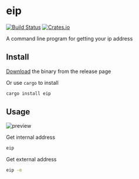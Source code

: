 

# eip

[![Build Status](https://img.shields.io/travis/wyhaya/eip.svg?style=flat-square)](https://travis-ci.org/wyhaya/eip)
[![Crates.io](https://img.shields.io/crates/l/eip.svg?style=flat-square)](https://github.com/wyhaya/eip/blob/master/LICENSE)

A command line program for getting your ip address

## Install

[Download](https://github.com/wyhaya/eip/releases) the binary from the release page

Or use `cargo` to install

```bash
cargo install eip
```

## Usage

![preview](https://user-images.githubusercontent.com/23690145/59670246-33dee380-91ee-11e9-85e8-0cca0006013b.png)

Get internal address

```bash
eip
```

Get external address
```bash
eip -e
```
